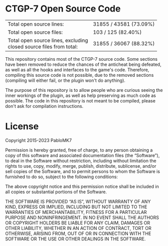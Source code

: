 # CTGP-7 Open Source Code

<table align="center">
<tr>
<td>Total open source lines:</td>
<td>31855 / 43581 (73.09%)</td>
</tr>
<tr>
<td>Total open source files:</td>
<td>103 / 125 (82.40%)</td>
</tr>
<tr>
<td>Total open source lines, excluding<br/>closed source files from total:</td>
<td>31855 / 36067 (88.32%)</td>
</tr>
</table>

This repository contains most of the CTGP-7 source code. Some sections have been removed to reduce the chances of the anticheat being defeated, as well as all the hooks and interfaces to the game's code. Therefore, compiling this source code is not possible, due to the removed sections (compiling will either fail, or the plugin won't do anything).

The purpose of this repository is to allow people who are curious seeing the inner workings of the plugin, as well as help preserving as much code as possible. The code in this repository is not meant to be compiled, please don't ask for compilation instructions.

# License

Copyright 2015-2023 PabloMK7

Permission is hereby granted, free of charge, to any person obtaining a copy of this software and associated documentation files (the “Software”), to deal in the Software without restriction, including without limitation the rights to use, copy, modify, merge, publish, distribute, sublicense, and/or sell copies of the Software, and to permit persons to whom the Software is furnished to do so, subject to the following conditions:

The above copyright notice and this permission notice shall be included in all copies or substantial portions of the Software.

THE SOFTWARE IS PROVIDED “AS IS”, WITHOUT WARRANTY OF ANY KIND, EXPRESS OR IMPLIED, INCLUDING BUT NOT LIMITED TO THE WARRANTIES OF MERCHANTABILITY, FITNESS FOR A PARTICULAR PURPOSE AND NONINFRINGEMENT. IN NO EVENT SHALL THE AUTHORS OR COPYRIGHT HOLDERS BE LIABLE FOR ANY CLAIM, DAMAGES OR OTHER LIABILITY, WHETHER IN AN ACTION OF CONTRACT, TORT OR OTHERWISE, ARISING FROM, OUT OF OR IN CONNECTION WITH THE SOFTWARE OR THE USE OR OTHER DEALINGS IN THE SOFTWARE.

